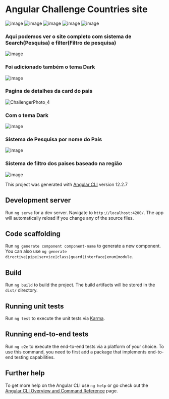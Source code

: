 # Angular Challenge Countries site
![image](https://user-images.githubusercontent.com/81401104/156707098-90651277-61a7-4d7f-bee2-c5523467fcdb.png)
![image](https://user-images.githubusercontent.com/81401104/156707093-ed66c50d-aadd-4fbe-a568-cc8cae2ad07b.png)
![image](https://user-images.githubusercontent.com/81401104/156707161-54e4f108-d06d-4465-a326-1189633d7ee5.png)
![image](https://user-images.githubusercontent.com/81401104/156707109-4c13d216-36a6-40a0-939e-02e049044f58.png)
![image](https://user-images.githubusercontent.com/81401104/156707120-48352b7e-1d54-4c54-91d7-06b0c1ef8827.png)


### Aqui podemos ver o site completo com sistema de Search(Pesquisa) e filter(Filtro de pesquisa)

![image](https://user-images.githubusercontent.com/81401104/158005506-f64ee700-029b-461d-ba12-affd0caedfd4.png)
### Foi adicionado também o tema Dark 


![image](https://user-images.githubusercontent.com/81401104/158005501-98064bae-349e-4fc4-8861-9f49132eab82.png)

### Pagina de detalhes da card do pais

![ChallengerPhoto_4](https://user-images.githubusercontent.com/81401104/156706500-8e1bf6df-8d47-426c-a8a7-e64747a5da21.png)

### Com o tema Dark

![image](https://user-images.githubusercontent.com/81401104/158005618-c9323b2d-ec49-4f1f-a002-7927c25cefa2.png)

### Sistema de Pesquisa por nome do Pais
![image](https://user-images.githubusercontent.com/81401104/158005539-d7fe0501-cab6-4076-b84f-01c8fa589250.png)

### Sistema de filtro dos paises baseado na região

![image](https://user-images.githubusercontent.com/81401104/158005573-3c5c13e7-3ccc-4014-bb5b-54b203b6da65.png)

This project was generated with [Angular CLI](https://github.com/angular/angular-cli) version 12.2.7


## Development server

Run `ng serve` for a dev server. Navigate to `http://localhost:4200/`. The app will automatically reload if you change any of the source files.

## Code scaffolding

Run `ng generate component component-name` to generate a new component. You can also use `ng generate directive|pipe|service|class|guard|interface|enum|module`.

## Build

Run `ng build` to build the project. The build artifacts will be stored in the `dist/` directory.

## Running unit tests

Run `ng test` to execute the unit tests via [Karma](https://karma-runner.github.io).

## Running end-to-end tests

Run `ng e2e` to execute the end-to-end tests via a platform of your choice. To use this command, you need to first add a package that implements end-to-end testing capabilities.

## Further help

To get more help on the Angular CLI use `ng help` or go check out the [Angular CLI Overview and Command Reference](https://angular.io/cli) page.
